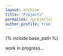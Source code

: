 ```yaml
---
layout: archive
title: "Projects"
permalink: /projects/
author_profile: true
---
```


{% include base_path %}

work in progress...
